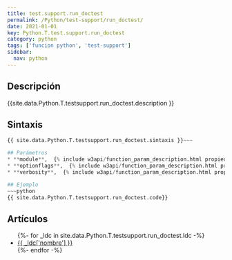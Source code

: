```yaml
---
title: test.support.run_doctest
permalink: /Python/test-support/run_doctest/
date: 2021-01-01
key: Python.T.test.support.run_doctest
category: python
tags: ['funcion python', 'test-support']
sidebar: 
  nav: python
---
```


## Descripción
{{site.data.Python.T.testsupport.run_doctest.description }}

## Sintaxis
~~~python
{{ site.data.Python.T.testsupport.run_doctest.sintaxis }}~~~

## Parámetros
* **module**,  {% include w3api/function_param_description.html propiedad=site.data.Python.T.test.support.run_doctest valor="module" %}
* **optionflags**,  {% include w3api/function_param_description.html propiedad=site.data.Python.T.test.support.run_doctest valor="optionflags" %}
* **verbosity**,  {% include w3api/function_param_description.html propiedad=site.data.Python.T.test.support.run_doctest valor="verbosity" %}

## Ejemplo
~~~python
{{ site.data.Python.T.testsupport.run_doctest.code}}
~~~

## Artículos
<ul>
{%- for _ldc in site.data.Python.T.testsupport.run_doctest.ldc -%}
   <li>
       <a href="{{_ldc['url'] }}">{{ _ldc['nombre'] }}</a>
   </li>
{%- endfor -%}
</ul>
